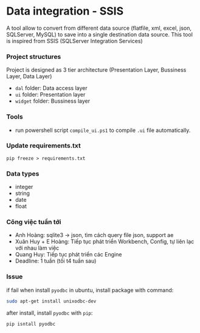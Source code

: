 # Data integration - SSIS 
A tool allow to convert from different data source (flatfile, xml, excel, json, SQLServer, MySQL) to save into a single destination data source. This tool is inspired from SSIS (SQLServer Integration Services)

### Project structures
Project is designed as 3 tier architecture (Presentation Layer, Bussiness Layer, Data Layer)

- `dal` folder: Data access layer
- `ui` folder: Presentation layer
- `widget` folder: Bussiness layer

### Tools
- run powershell script `compile_ui.ps1` to compile `.ui` file automatically.


### Update requirements.txt

```
pip freeze > requirements.txt
```

### Data types
- integer
- string
- date
- float


### Công việc tuần tới
- Anh Hoàng: sqlite3 -> json, tìm cách query file json, support ae
- Xuân Huy + E Hoàng: Tiếp tục phát triển Workbench, Config, tự liên lạc với nhau làm việc
- Quang Huy: Tiếp tục phát triển các Engine
- Deadline: 1 tuần (tối t4 tuần sau)

### Issue

if fail when install `pyodbc` in ubuntu, install package with command: 

```bash
sudo apt-get install unixodbc-dev
```

after install, install `pyodbc` with `pip`: 

```bash
pip isntall pyodbc
```
